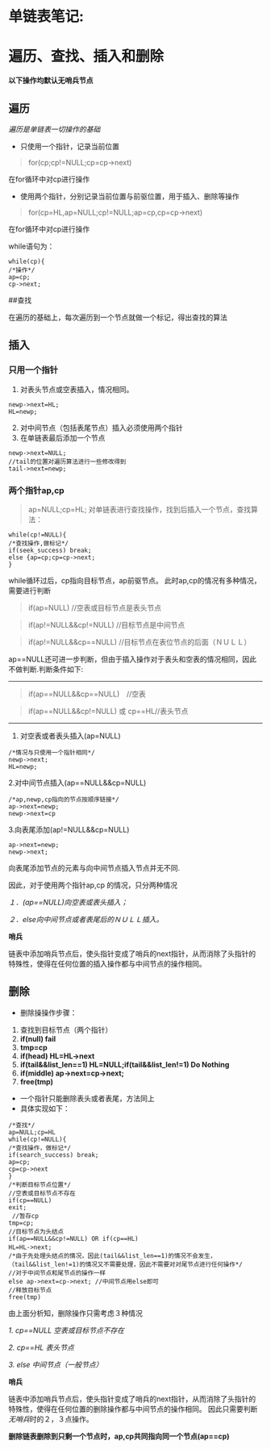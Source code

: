 # 单链表笔记:
# 遍历、查找、插入和删除
**以下操作均默认无哨兵节点**

## 遍历
               
*遍历是单链表一切操作的基础*

* 只使用一个指针，记录当前位置

>for(cp;cp!=NULL;cp=cp->next)

在for循环中对cp进行操作

* 使用两个指针，分别记录当前位置与前驱位置，用于插入、删除等操作
>for(cp=HL,ap=NULL;cp!=NULL;ap=cp,cp=cp->next)

在for循环中对cp进行操作

while语句为：
```
while(cp){
/*操作*/
ap=cp;
cp->next;
```
##查找

在遍历的基础上，每次遍历到一个节点就做一个标记，得出查找的算法

## 插入

### 只用一个指针
1. 对表头节点或空表插入，情况相同。
```
newp->next=HL;
HL=newp;
```
2. 对中间节点（包括表尾节点）插入必须使用两个指针
3. 在单链表最后添加一个节点
```
newp->next=NULL;
//tail的位置对遍历算法进行一些修改得到
tail->next=newp;
```
### 两个指针ap,cp
>ap=NULL;cp=HL;
对单链表进行查找操作，找到后插入一个节点，查找算法：
```
while(cp!=NULL){
/*查找操作,做标记*/
if(seek_success) break;
else {ap=cp;cp=cp->next;
}
```
while循环过后，cp指向目标节点，ap前驱节点。
此时ap,cp的情况有多种情况，需要进行判断
>if(ap=NULL) //空表或目标节点是表头节点

>if(ap!=NULL&&cp!=NULL) //目标节点是中间节点

>if(ap!=NULL&&cp==NULL) //目标节点在表位节点的后面（ＮＵＬＬ）

ap==NULL还可进一步判断，但由于插入操作对于表头和空表的情况相同，因此不做判断.判断条件如下:

----------------------------------------------------------------------------------------------------------------------

>if(ap==NULL&&cp==NULL)　//空表

>if(ap==NULL&&cp!=NULL) 或 cp==HL//表头节点

----------------------------------------------------------------------------------------------------------------------


1. 对空表或者表头插入(ap=NULL)
```
/*情况与只使用一个指针相同*/
newp->next;
HL=newp;
```
2.对中间节点插入(ap==NULL&&cp=NULL) 
```
/*ap,newp,cp指向的节点按顺序链接*/
ap->next=newp;
newp->next=cp
```

3.向表尾添加(ap!=NULL&&cp=NULL)
```
ap->next=newp;
newp->next;
```
向表尾添加节点的元素与向中间节点插入节点并无不同.

因此，对于使用两个指针ap,cp 的情况，只分两种情况

*１．(ap==NULL)向空表或表头插入；*

*２．else向中间节点或者表尾后的ＮＵＬＬ插入。*


**哨兵**

链表中添加哨兵节点后，使头指针变成了哨兵的next指针，从而消除了头指针的特殊性，使得在任何位置的插入操作都与中间节点的操作相同。

## 删除
* 删除操操作步骤：
1. 查找到目标节点（两个指针）
2. **if(null) fail**
3. **tmp=cp**
3. **if(head) HL=HL->next**
4. **if(tail&&list_len==1) HL=NULL;if(tail&&list_len!=1) Do Nothing**
5. **if(middle) ap->next=cp->next;**
6. **free(tmp)**

* 一个指针只能删除表头或者表尾，方法同上
* 具体实现如下：
```
/*查找*/
ap=NULL;cp=HL
while(cp!=NULL){
/*查找操作，做标记*/
if(search_success) break;
ap=cp;
cp=cp->next
}
/*判断目标节点位置*/
//空表或目标节点不存在
if(cp==NULL)	
exit;
 //暂存cp
tmp=cp;	    
//目标节点为头结点
if(ap==NULL&&cp!=NULL) OR if(cp==HL)	
HL=HL->next;       			　
/*由于先处理头结点的情况，因此(tail&&list_len==1)的情况不会发生，
（tail&&list_len!=1)的情况又不需要处理，因此不需要对对尾节点进行任何操作*/
//对于中间节点和尾节点的操作一样
else ap->next=cp->next;	//中间节点用else即可
//释放目标节点
free(tmp)	
```
由上面分析知，删除操作只需考虑３种情况

*1. cp==NULL 空表或目标节点不存在*

*2. cp==HL 表头节点*

*3. else 中间节点（一般节点）*

**哨兵**

链表中添加哨兵节点后，使头指针变成了哨兵的next指针，从而消除了头指针的特殊性，使得在任何位置的删除操作都与中间节点的操作相同。
因此只需要判断*无哨兵*时的２，３点操作。

**删除链表删除到只剩一个节点时，ap,cp共同指向同一个节点(ap==cp)**